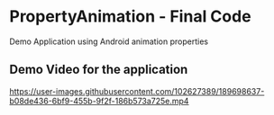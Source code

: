 PropertyAnimation - Final Code
============================================================================

Demo Application using Android animation properties

Demo Video for the application
------------
https://user-images.githubusercontent.com/102627389/189698637-b08de436-6bf9-455b-9f2f-186b573a725e.mp4